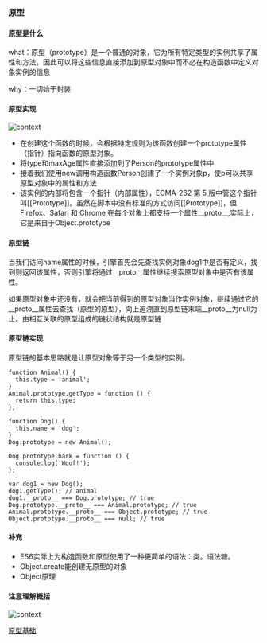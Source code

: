 ### 原型

#### 原型是什么
what：原型（prototype）是一个普通的对象，它为所有特定类型的实例共享了属性和方法，因此可以将这些信息直接添加到原型对象中而不必在构造函数中定义对象实例的信息

why：一切始于封装

#### 原型实现
![context](~@imgs/proto0.png)
- 在创建这个函数的时候，会根据特定规则为该函数创建一个prototype属性（指针）指向函数的原型对象。
- 将type和maxAge属性直接添加到了Person的prototype属性中
- 接着我们使用new调用构造函数Person创建了一个实例对象p，使p可以共享原型对象中的属性和方法
- 该实例的内部将包含一个指针（内部属性），ECMA-262 第 5 版中管这个指针叫[[Prototype]]。虽然在脚本中没有标准的方式访问[[Prototype]]，但 Firefox、Safari 和 Chrome 在每个对象上都支持一个属性__proto__,实际上，它是来自于Object.prototype


#### 原型链
当我们访问name属性的时候，引擎首先会先查找实例对象dog1中是否有定义，找到则返回该属性，否则引擎将通过__proto__属性继续搜索原型对象中是否有该属性。

如果原型对象中还没有，就会把当前得到的原型对象当作实例对象，继续通过它的__proto__属性去查找（原型的原型），向上追溯直到原型链末端__proto__为null为止。由相互关联的原型组成的链状结构就是原型链


#### 原型链实现
原型链的基本思路就是让原型对象等于另一个类型的实例。


```
function Animal() {
  this.type = 'animal';
}
Animal.prototype.getType = function () {
  return this.type;
};

function Dog() {
  this.name = 'dog';
}
Dog.prototype = new Animal();

Dog.prototype.bark = function () {
  console.log('Woof!');
};

var dog1 = new Dog();
dog1.getType(); // animal
dog1.__proto__ === Dog.prototype; // true
Dog.prototype.__proto__ === Animal.prototype; // true
Animal.prototype.__proto__ === Object.prototype; // true
Object.prototype.__proto__ === null; // true 

```

#### 补充
- ES6实际上为构造函数和原型使用了一种更简单的语法：类。语法糖。
- Object.create能创建无原型的对象
- Object原理

#### 注意理解概括
![context](~@imgs/proto1.png)

[原型基础](https://juejin.cn/post/6890710212803002376)

